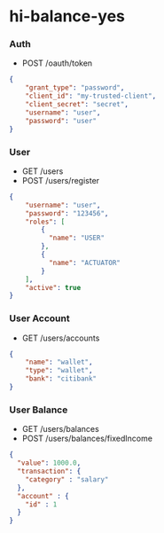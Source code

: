 # hi-balance-yes

### Auth
- POST /oauth/token
```json
{
	"grant_type": "password",
	"client_id": "my-trusted-client",
	"client_secret": "secret",
	"username": "user",
	"password": "user"
}
```
### User
- GET /users
- POST /users/register
```json
{
    "username": "user",
    "password": "123456",
    "roles": [
        {
          "name": "USER"
        },
        {
          "name": "ACTUATOR"
        }
    ],
    "active": true
}
```

### User Account
- GET /users/accounts
```json
{
	"name": "wallet",
	"type": "wallet",
	"bank": "citibank"
}
```

### User Balance

- GET /users/balances
- POST /users/balances/fixedIncome
```json
{
  "value": 1000.0,
  "transaction": {
    "category" : "salary"
  },
  "account" : {
    "id" : 1
  }
}
```
